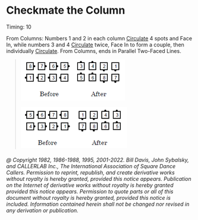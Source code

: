 
# Checkmate the Column

Timing: 10

From Columns: Numbers 1 and 2 in each column [Circulate](../b1/circulate.md) 4 spots and Face In, while
numbers 3 and 4 [Circulate](../b1/circulate.md) twice, Face In to form a couple,
then individually [Circulate](../b1/circulate.md). 
From Columns, ends in Parallel Two-Faced Lines.

> 
> ![alt](checkmate_1a.png)![alt](checkmate_1b.png)
> 
> ![alt](checkmate_2a.png)![alt](checkmate_2b.png)
>

###### @ Copyright 1982, 1986-1988, 1995, 2001-2022. Bill Davis, John Sybalsky, and CALLERLAB Inc., The International Association of Square Dance Callers. Permission to reprint, republish, and create derivative works without royalty is hereby granted, provided this notice appears. Publication on the Internet of derivative works without royalty is hereby granted provided this notice appears. Permission to quote parts or all of this document without royalty is hereby granted, provided this notice is included. Information contained herein shall not be changed nor revised in any derivation or publication.
